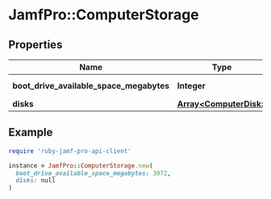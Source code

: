 # JamfPro::ComputerStorage

## Properties

| Name | Type | Description | Notes |
| ---- | ---- | ----------- | ----- |
| **boot_drive_available_space_megabytes** | **Integer** |  | [optional][readonly] |
| **disks** | [**Array&lt;ComputerDisk&gt;**](ComputerDisk.md) |  | [optional] |

## Example

```ruby
require 'ruby-jamf-pro-api-client'

instance = JamfPro::ComputerStorage.new(
  boot_drive_available_space_megabytes: 3072,
  disks: null
)
```

